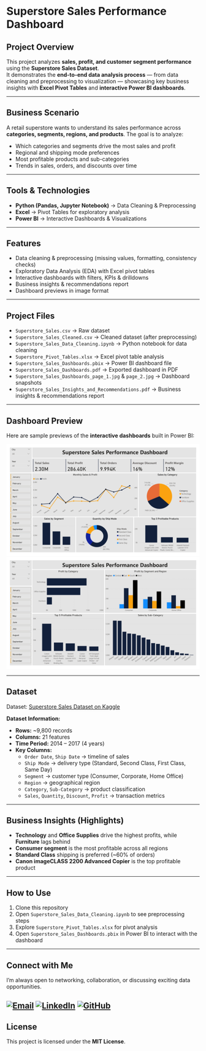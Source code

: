 # Superstore Sales Performance Dashboard  

## Project Overview  
This project analyzes **sales, profit, and customer segment performance** using the **Superstore Sales Dataset**.  
It demonstrates the **end-to-end data analysis process** — from data cleaning and preprocessing to visualization — showcasing key business insights with **Excel Pivot Tables** and **interactive Power BI dashboards**.  

---

## Business Scenario  
A retail superstore wants to understand its sales performance across **categories, segments, regions, and products**. The goal is to analyze:  
- Which categories and segments drive the most sales and profit  
- Regional and shipping mode preferences  
- Most profitable products and sub-categories  
- Trends in sales, orders, and discounts over time  

---

## Tools & Technologies  
- **Python (Pandas, Jupyter Notebook)** → Data Cleaning & Preprocessing  
- **Excel** → Pivot Tables for exploratory analysis  
- **Power BI** → Interactive Dashboards & Visualizations  

---

## Features  
- Data cleaning & preprocessing (missing values, formatting, consistency checks)  
- Exploratory Data Analysis (EDA) with Excel pivot tables  
- Interactive dashboards with filters, KPIs & drilldowns  
- Business insights & recommendations report  
- Dashboard previews in image format  

---

## Project Files  
- `Superstore_Sales.csv` → Raw dataset  
- `Superstore_Sales_Cleaned.csv` → Cleaned dataset (after preprocessing)  
- `Superstore_Sales_Data_Cleaning.ipynb` → Python notebook for data cleaning  
- `Superstore_Pivot_Tables.xlsx` → Excel pivot table analysis  
- `Superstore_Sales_Dashboards.pbix` → Power BI dashboard file  
- `Superstore_Sales_Dashboards.pdf` → Exported dashboard in PDF  
- `Superstore_Sales_Dashboards_page_1.jpg` & `page_2.jpg` → Dashboard snapshots  
- `Superstore_Sales_Insights_and_Recommendations.pdf` → Business insights & recommendations report  

---

## Dashboard Preview  
Here are sample previews of the **interactive dashboards** built in Power BI:  

![Dashboard Page 1](dashboards/Superstore_Sales_Dashboards_page_1.jpg)  
![Dashboard Page 2](dashboards/Superstore_Sales_Dashboards_page_2.jpg)  

---

## Dataset  
Dataset: [Superstore Sales Dataset on Kaggle](https://www.kaggle.com/datasets/vivek468/superstore-dataset-final)  

**Dataset Information:**  
- **Rows:** ~9,800 records  
- **Columns:** 21 features  
- **Time Period:** 2014 – 2017 (4 years)  
- **Key Columns:**  
  - `Order Date`, `Ship Date` → timeline of sales  
  - `Ship Mode` → delivery type (Standard, Second Class, First Class, Same Day)  
  - `Segment` → customer type (Consumer, Corporate, Home Office)  
  - `Region` → geographical region  
  - `Category`, `Sub-Category` → product classification  
  - `Sales`, `Quantity`, `Discount`, `Profit` → transaction metrics  

---

## Business Insights (Highlights)  
- **Technology** and **Office Supplies** drive the highest profits, while **Furniture** lags behind  
- **Consumer segment** is the most profitable across all regions  
- **Standard Class** shipping is preferred (~60% of orders)  
- **Canon imageCLASS 2200 Advanced Copier** is the top profitable product  

---

## How to Use  
1. Clone this repository  
2. Open `Superstore_Sales_Data_Cleaning.ipynb` to see preprocessing steps  
3. Explore `Superstore_Pivot_Tables.xlsx` for pivot analysis  
4. Open `Superstore_Sales_Dashboards.pbix` in Power BI to interact with the dashboard  

---

## Connect with Me  
I’m always open to networking, collaboration, or discussing exciting data opportunities.  

[![Email](https://img.shields.io/badge/Email-Jamil.ad611@gmail.com-D14836?style=flat&logo=gmail&logoColor=white)](mailto:Jamil.ad611@gmail.com)
[![LinkedIn](https://img.shields.io/badge/LinkedIn-Jamil611-0A66C2?style=flat&logo=linkedin&logoColor=white)](https://www.linkedin.com/in/jamil611)
[![GitHub](https://img.shields.io/badge/GitHub-Jamil611-100000?style=flat&logo=github&logoColor=white)](https://github.com/Jamil611)
---

## License  
This project is licensed under the **MIT License**.